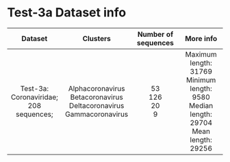 # Test-3a Dataset info
| Dataset 	| Clusters 	| Number of sequences 	| More info 	|
|:---:	|:---:	|:---:	|:---:	|
| Test-3a: <br>Coronaviridae; <br>208 sequences; 	| Alphacoronavirus <br>Betacoronavirus <br>Deltacoronavirus <br>Gammacoronavirus 	| 53  <br>126  <br>20  <br>9 	| Maximum length: 31769  <br>Minimum length: 9580 <br>Median length: 29704 <br>Mean length: 29256 	|
